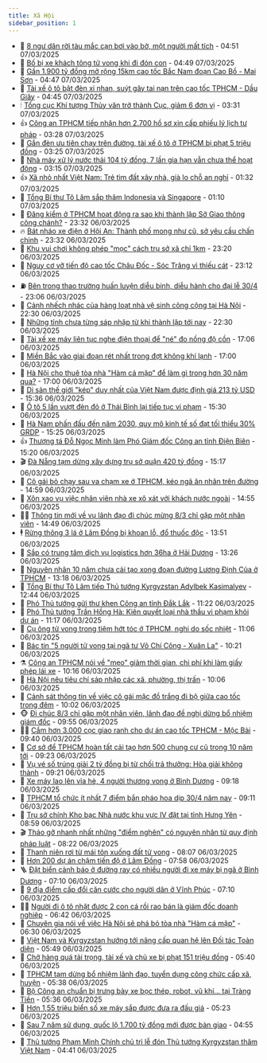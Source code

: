 ```yaml
---
title: Xã Hội
sidebar_position: 1
---
```


<!-- dantri-xa-hoi:START -->
- 🫣 [8 ngư dân rời tàu mắc cạn bơi vào bờ, một người mất tích](https://dantri.com.vn/xa-hoi/8-ngu-dan-roi-tau-mac-can-boi-vao-bo-mot-nguoi-mat-tich-20250307112737021.htm) - 04:51 07/03/2025
- 💼 [Bố bị xe khách tông tử vong khi đi đón con](https://dantri.com.vn/xa-hoi/bo-bi-xe-khach-tong-tu-vong-khi-di-don-con-20250307105320548.htm) - 04:49 07/03/2025
- 🎊 [Gần 1.900 tỷ đồng mở rộng 15km cao tốc Bắc Nam đoạn Cao Bồ - Mai Sơn](https://dantri.com.vn/xa-hoi/gan-1900-ty-dong-mo-rong-15km-cao-toc-bac-nam-doan-cao-bo-mai-son-20250307112927595.htm) - 04:47 07/03/2025
- 🙉 [Tài xế ô tô bật đèn xi nhan, suýt gây tai nạn trên cao tốc TPHCM - Dầu Giây](https://dantri.com.vn/xa-hoi/tai-xe-o-to-bat-den-xi-nhan-suyt-gay-tai-nan-tren-cao-toc-tphcm-dau-giay-20250307112341652.htm) - 04:45 07/03/2025
- 🕯 [Tổng cục Khí tượng Thủy văn trở thành Cục, giảm 6 đơn vị](https://dantri.com.vn/xa-hoi/tong-cuc-khi-tuong-thuy-van-tro-thanh-cuc-giam-6-don-vi-20250307101922008.htm) - 03:31 07/03/2025
- 👍 [Công an TPHCM tiếp nhận hơn 2.700 hồ sơ xin cấp phiếu lý lịch tư pháp](https://dantri.com.vn/xa-hoi/cong-an-tphcm-tiep-nhan-hon-2700-ho-so-xin-cap-phieu-ly-lich-tu-phap-20250307093517872.htm) - 03:28 07/03/2025
- 🤖 [Gắn đèn ưu tiên chạy trên đường, tài xế ô tô ở TPHCM bị phạt 5 triệu đồng](https://dantri.com.vn/xa-hoi/gan-den-uu-tien-chay-tren-duong-tai-xe-o-to-o-tphcm-bi-phat-5-trieu-dong-20250307084444730.htm) - 03:25 07/03/2025
- 🙉 [Nhà máy xử lý nước thải 104 tỷ đồng, 7 lần gia hạn vẫn chưa thể hoạt động](https://dantri.com.vn/xa-hoi/nha-may-xu-ly-nuoc-thai-104-ty-dong-7-lan-gia-han-van-chua-the-hoat-dong-20250307091843464.htm) - 03:15 07/03/2025
- 👍 [Xã nhỏ nhất Việt Nam: Trẻ tìm đất xây nhà, già lo chỗ an nghỉ](https://dantri.com.vn/xa-hoi/xa-nho-nhat-viet-nam-tre-tim-dat-xay-nha-gia-lo-cho-an-nghi-20250306161157527.htm) - 01:32 07/03/2025
- 🗽 [Tổng Bí thư Tô Lâm sắp thăm Indonesia và Singapore](https://dantri.com.vn/xa-hoi/tong-bi-thu-to-lam-sap-tham-indonesia-va-singapore-20250307072428943.htm) - 01:10 07/03/2025
- 🗽 [Đăng kiểm ở TPHCM hoạt động ra sao khi thành lập Sở Giao thông công chánh?](https://dantri.com.vn/xa-hoi/dang-kiem-o-tphcm-hoat-dong-ra-sao-khi-thanh-lap-so-giao-thong-cong-chanh-20250306120006251.htm) - 23:32 06/03/2025
- 🔥 [Bát nháo xe điện ở Hội An: Thành phố mong như cũ, sở yêu cầu chấn chỉnh](https://dantri.com.vn/xa-hoi/bat-nhao-xe-dien-o-hoi-an-thanh-pho-mong-nhu-cu-so-yeu-cau-chan-chinh-20250306180614376.htm) - 23:32 06/03/2025
- 🦒 [Khu vui chơi không phép &quot;mọc&quot; cách trụ sở xã chỉ 1km](https://dantri.com.vn/xa-hoi/khu-vui-choi-khong-phep-moc-cach-tru-so-xa-chi-1km-20250306194501758.htm) - 23:20 06/03/2025
- 🧐 [Nguy cơ vỡ tiến độ cao tốc Châu Đốc - Sóc Trăng vì thiếu cát](https://dantri.com.vn/xa-hoi/nguy-co-vo-tien-do-cao-toc-chau-doc-soc-trang-vi-thieu-cat-20250306205059394.htm) - 23:12 06/03/2025
- ⛽️ [Bên trong thao trường huấn luyện diễu binh, diễu hành cho đại lễ 30/4](https://dantri.com.vn/xa-hoi/ben-trong-thao-truong-huan-luyen-dieu-binh-dieu-hanh-cho-dai-le-304-20250306122700909.htm) - 23:06 06/03/2025
- 🚀 [Cảnh nhếch nhác của hàng loạt nhà vệ sinh công cộng tại Hà Nội](https://dantri.com.vn/xa-hoi/canh-nhech-nhac-cua-hang-loat-nha-ve-sinh-cong-cong-tai-ha-noi-20250306222441895.htm) - 22:30 06/03/2025
- 🦒 [Những tỉnh chưa từng sáp nhập từ khi thành lập tới nay](https://dantri.com.vn/xa-hoi/nhung-tinh-chua-tung-sap-nhap-tu-khi-thanh-lap-toi-nay-20250306210838452.htm) - 22:30 06/03/2025
- 🦅 [Tài xế xe máy liên tục nghe điện thoại để &quot;né&quot; đo nồng độ cồn](https://dantri.com.vn/xa-hoi/tai-xe-xe-may-lien-tuc-nghe-dien-thoai-de-ne-do-nong-do-con-20250306225743125.htm) - 17:06 06/03/2025
- 🚀 [Miền Bắc vào giai đoạn rét nhất trong đợt không khí lạnh](https://dantri.com.vn/xa-hoi/mien-bac-vao-giai-doan-ret-nhat-trong-dot-khong-khi-lanh-20250306181510102.htm) - 17:00 06/03/2025
- 🦅 [Hà Nội cho thuê tòa nhà &quot;Hàm cá mập&quot; để làm gì trong hơn 30 năm qua?](https://dantri.com.vn/xa-hoi/ha-noi-cho-thue-toa-nha-ham-ca-map-de-lam-gi-trong-hon-30-nam-qua-20250306175342176.htm) - 17:00 06/03/2025
- 🤠 [Di sản thế giới &quot;kép&quot; duy nhất của Việt Nam được định giá 213 tỷ USD](https://dantri.com.vn/xa-hoi/di-san-the-gioi-kep-duy-nhat-cua-viet-nam-duoc-dinh-gia-213-ty-usd-20250306222610156.htm) - 15:36 06/03/2025
- 💄 [Ô tô 5 lần vượt đèn đỏ ở Thái Bình lại tiếp tục vi phạm](https://dantri.com.vn/xa-hoi/o-to-5-lan-vuot-den-do-o-thai-binh-lai-tiep-tuc-vi-pham-20250306102212275.htm) - 15:30 06/03/2025
- 🥷 [Hà Nam phấn đấu đến năm 2030, quy mô kinh tế số đạt tối thiểu 30% GRDP](https://dantri.com.vn/xa-hoi/ha-nam-phan-dau-den-nam-2030-quy-mo-kinh-te-so-dat-toi-thieu-30-grdp-20250306214150965.htm) - 15:25 06/03/2025
- 👍 [Thượng tá Đỗ Ngọc Minh làm Phó Giám đốc Công an tỉnh Điện Biên](https://dantri.com.vn/xa-hoi/thuong-ta-do-ngoc-minh-lam-pho-giam-doc-cong-an-tinh-dien-bien-20250306214023390.htm) - 15:20 06/03/2025
- 🎬 [Đà Nẵng tạm dừng xây dựng trụ sở quận 420 tỷ đồng](https://dantri.com.vn/xa-hoi/da-nang-tam-dung-xay-dung-tru-so-quan-420-ty-dong-20250306215241505.htm) - 15:17 06/03/2025
- 🦒 [Cô gái bỏ chạy sau va chạm xe ở TPHCM, kéo ngã ân nhân trên đường](https://dantri.com.vn/xa-hoi/co-gai-bo-chay-sau-va-cham-xe-o-tphcm-keo-nga-an-nhan-tren-duong-20250306213302844.htm) - 14:59 06/03/2025
- 🌊 [Xôn xao vụ việc nhân viên nhà xe xô xát với khách nước ngoài](https://dantri.com.vn/xa-hoi/xon-xao-vu-viec-nhan-vien-nha-xe-xo-xat-voi-khach-nuoc-ngoai-20250306202833193.htm) - 14:55 06/03/2025
- 🧑‍💻 [Thông tin mới về vụ lãnh đạo đi chúc mừng 8/3 chỉ gặp một nhân viên](https://dantri.com.vn/xa-hoi/thong-tin-moi-ve-vu-lanh-dao-di-chuc-mung-83-chi-gap-mot-nhan-vien-20250306212535805.htm) - 14:49 06/03/2025
- 🕴 [Rừng thông 3 lá ở Lâm Đồng bị khoan lỗ, đổ thuốc độc](https://dantri.com.vn/xa-hoi/rung-thong-3-la-o-lam-dong-bi-khoan-lo-do-thuoc-doc-20250306194423032.htm) - 13:51 06/03/2025
- 🤔 [Sắp có trung tâm dịch vụ logistics hơn 36ha ở Hải Dương](https://dantri.com.vn/xa-hoi/sap-co-trung-tam-dich-vu-logistics-hon-36ha-o-hai-duong-20250306200910165.htm) - 13:26 06/03/2025
- 💄 [Nguyên nhân 10 năm chưa cải tạo xong đoạn đường Lương Định Của ở TPHCM](https://dantri.com.vn/xa-hoi/nguyen-nhan-10-nam-chua-cai-tao-xong-doan-duong-luong-dinh-cua-o-tphcm-20250306195514247.htm) - 13:18 06/03/2025
- 🧠 [Tổng Bí thư Tô Lâm tiếp Thủ tướng Kyrgyzstan Adylbek Kasimalyev](https://dantri.com.vn/xa-hoi/tong-bi-thu-to-lam-tiep-thu-tuong-kyrgyzstan-adylbek-kasimalyev-20250306192225329.htm) - 12:44 06/03/2025
- 🦣 [Phó Thủ tướng gửi thư khen Công an tỉnh Đắk Lắk](https://dantri.com.vn/xa-hoi/pho-thu-tuong-gui-thu-khen-cong-an-tinh-dak-lak-20250306175709678.htm) - 11:22 06/03/2025
- 💫 [Phó Thủ tướng Trần Hồng Hà: Kiên quyết loại nhà thầu vi phạm khỏi dự án](https://dantri.com.vn/xa-hoi/pho-thu-tuong-tran-hong-ha-kien-quyet-loai-nha-thau-vi-pham-khoi-du-an-20250306174530563.htm) - 11:17 06/03/2025
- 🚀 [Cụ ông tử vong trong tiệm hớt tóc ở TPHCM, nghi do sốc nhiệt](https://dantri.com.vn/xa-hoi/cu-ong-tu-vong-trong-tiem-hot-toc-o-tphcm-nghi-do-soc-nhiet-20250306174943183.htm) - 11:06 06/03/2025
- 🤔 [Bác tin &quot;5 người tử vong tại ngã tư Võ Chí Công - Xuân La&quot;](https://dantri.com.vn/xa-hoi/bac-tin-5-nguoi-tu-vong-tai-nga-tu-vo-chi-cong-xuan-la-20250306171146647.htm) - 10:21 06/03/2025
- ⚗️ [Công an TPHCM nói về &quot;mẹo&quot; giảm thời gian, chi phí khi làm giấy phép lái xe](https://dantri.com.vn/xa-hoi/cong-an-tphcm-noi-ve-meo-giam-thoi-gian-chi-phi-khi-lam-giay-phep-lai-xe-20250306164438112.htm) - 10:16 06/03/2025
- 🫶 [Hà Nội nêu tiêu chí sáp nhập các xã, phường, thị trấn](https://dantri.com.vn/xa-hoi/ha-noi-neu-tieu-chi-sap-nhap-cac-xa-phuong-thi-tran-20250306165930871.htm) - 10:06 06/03/2025
- 🌮 [Cảnh sát thông tin về việc cô gái mặc đồ trắng đi bộ giữa cao tốc trong đêm](https://dantri.com.vn/xa-hoi/canh-sat-thong-tin-ve-viec-co-gai-mac-do-trang-di-bo-giua-cao-toc-trong-dem-20250306155252237.htm) - 10:02 06/03/2025
- 🐵 [Đi chúc 8/3 chỉ gặp một nhân viên, lãnh đạo đề nghị dừng bổ nhiệm giám đốc](https://dantri.com.vn/xa-hoi/di-chuc-83-chi-gap-mot-nhan-vien-lanh-dao-de-nghi-dung-bo-nhiem-giam-doc-20250306163039465.htm) - 09:55 06/03/2025
- 🧑‍🏫 [Cắm hơn 3.000 cọc giao ranh cho dự án cao tốc TPHCM - Mộc Bài](https://dantri.com.vn/xa-hoi/cam-hon-3000-coc-giao-ranh-cho-du-an-cao-toc-tphcm-moc-bai-20250306161753007.htm) - 09:40 06/03/2025
- 💫 [Cơ sở để TPHCM hoàn tất cải tạo hơn 500 chung cư cũ trong 10 năm tới](https://dantri.com.vn/xa-hoi/co-so-de-tphcm-hoan-tat-cai-tao-hon-500-chung-cu-cu-trong-10-nam-toi-20250306160617045.htm) - 09:23 06/03/2025
- 🦩 [Vụ vé số trúng giải 2 tỷ đồng bị từ chối trả thưởng: Hòa giải không thành](https://dantri.com.vn/xa-hoi/vu-ve-so-trung-giai-2-ty-dong-bi-tu-choi-tra-thuong-hoa-giai-khong-thanh-20250306155501528.htm) - 09:21 06/03/2025
- 🦄 [Xe máy lao lên vỉa hè, 4 người thương vong ở Bình Dương](https://dantri.com.vn/xa-hoi/xe-may-lao-len-via-he-4-nguoi-thuong-vong-o-binh-duong-20250306155329202.htm) - 09:18 06/03/2025
- 💂 [TPHCM tổ chức ít nhất 7 điểm bắn pháo hoa dịp 30/4 năm nay](https://dantri.com.vn/xa-hoi/tphcm-to-chuc-it-nhat-7-diem-ban-phao-hoa-dip-304-nam-nay-20250306153512888.htm) - 09:11 06/03/2025
- 💄 [Trụ sở chính Kho bạc Nhà nước khu vực IV đặt tại tỉnh Hưng Yên](https://dantri.com.vn/xa-hoi/tru-so-chinh-kho-bac-nha-nuoc-khu-vuc-iv-dat-tai-tinh-hung-yen-20250306154342055.htm) - 08:59 06/03/2025
- 🎬 [Tháo gỡ nhanh nhất những &quot;điểm nghẽn&quot; có nguyên nhân từ quy định pháp luật](https://dantri.com.vn/xa-hoi/thao-go-nhanh-nhat-nhung-diem-nghen-co-nguyen-nhan-tu-quy-dinh-phap-luat-20250306142004217.htm) - 08:22 06/03/2025
- 👀 [Thanh niên rơi từ mái tôn xuống đất tử vong](https://dantri.com.vn/xa-hoi/thanh-nien-roi-tu-mai-ton-xuong-dat-tu-vong-20250306143916122.htm) - 08:07 06/03/2025
- 💃 [Hơn 200 dự án chậm tiến độ ở Lâm Đồng](https://dantri.com.vn/xa-hoi/hon-200-du-an-cham-tien-do-o-lam-dong-20250306141521740.htm) - 07:58 06/03/2025
- 🪜 [Đặt biển cảnh báo ở đường ray có nhiều người đi xe máy bị ngã ở Bình Dương](https://dantri.com.vn/xa-hoi/dat-bien-canh-bao-o-duong-ray-co-nhieu-nguoi-di-xe-may-bi-nga-o-binh-duong-20250306131048676.htm) - 07:10 06/03/2025
- 📝 [9 địa điểm cấp đổi căn cước cho người dân ở Vĩnh Phúc](https://dantri.com.vn/xa-hoi/9-dia-diem-cap-doi-can-cuoc-cho-nguoi-dan-o-vinh-phuc-20250306140045378.htm) - 07:10 06/03/2025
- 🧑‍💻 [Người đi ô tô nhặt được 2 con cá rồi rao bán là giám đốc doanh nghiệp](https://dantri.com.vn/xa-hoi/nguoi-di-o-to-nhat-duoc-2-con-ca-roi-rao-ban-la-giam-doc-doanh-nghiep-20250306132125014.htm) - 06:42 06/03/2025
- 👺 [Chuyên gia nói về việc Hà Nội sẽ phá bỏ tòa nhà &quot;Hàm cá mập&quot;](https://dantri.com.vn/xa-hoi/chuyen-gia-noi-ve-viec-ha-noi-se-pha-bo-toa-nha-ham-ca-map-20250306113127222.htm) - 06:30 06/03/2025
- 🌮 [Việt Nam và Kyrgyzstan hướng tới nâng cấp quan hệ lên Đối tác Toàn diện](https://dantri.com.vn/xa-hoi/viet-nam-va-kyrgyzstan-huong-toi-nang-cap-quan-he-len-doi-tac-toan-dien-20250306123638799.htm) - 05:49 06/03/2025
- 🤭 [Chở hàng quá tải trọng, tài xế và chủ xe bị phạt 151 triệu đồng](https://dantri.com.vn/xa-hoi/cho-hang-qua-tai-trong-tai-xe-va-chu-xe-bi-phat-151-trieu-dong-20250306110252699.htm) - 05:40 06/03/2025
- 💪 [TPHCM tạm dừng bổ nhiệm lãnh đạo, tuyển dụng công chức cấp xã, huyện](https://dantri.com.vn/xa-hoi/tphcm-tam-dung-bo-nhiem-lanh-dao-tuyen-dung-cong-chuc-cap-xa-huyen-20250306122334228.htm) - 05:38 06/03/2025
- 🧰 [Bộ Công an chuẩn bị trưng bày xe bọc thép, robot, vũ khí... tại Tràng Tiền](https://dantri.com.vn/xa-hoi/bo-cong-an-chuan-bi-trung-bay-xe-boc-thep-robot-vu-khi-tai-trang-tien-20250306121227939.htm) - 05:36 06/03/2025
- 🤡 [Hơn 1,55 triệu biển số xe máy sắp được đưa ra đấu giá](https://dantri.com.vn/xa-hoi/hon-155-trieu-bien-so-xe-may-sap-duoc-dua-ra-dau-gia-20250306121127525.htm) - 05:23 06/03/2025
- 🦆 [Sau 7 năm sử dụng, quốc lộ 1.700 tỷ đồng mới được bàn giao](https://dantri.com.vn/xa-hoi/sau-7-nam-su-dung-quoc-lo-1700-ty-dong-moi-duoc-ban-giao-20250306112338754.htm) - 04:55 06/03/2025
- 🦍 [Thủ tướng Phạm Minh Chính chủ trì lễ đón Thủ tướng Kyrgyzstan thăm Việt Nam](https://dantri.com.vn/xa-hoi/thu-tuong-pham-minh-chinh-chu-tri-le-don-thu-tuong-kyrgyzstan-tham-viet-nam-20250305223701171.htm) - 04:41 06/03/2025<!-- dantri-xa-hoi:END -->
